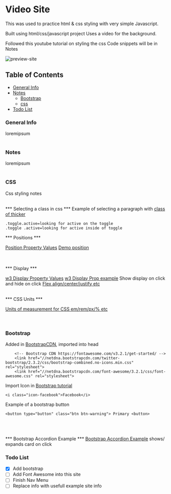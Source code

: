 # Video Site 
This was used to practice html & css styling with very simple Javascript.

Built using html/css/javascript project
Uses a video for the background.

Followed this youtube tutorial on styling the css Code snippets will be in Notes


![preview-site](https://github.com/coronel08/website-vid-project/blob/main/website-view.gif)

## Table of Contents
* [General Info](#General-info)
* [Notes](#Notes)
    * [Bootstrap](#Bootstrap)
    * [css](#css)
* [Todo List](#todo-list)

### General Info
loremipsum
<br><br>

### Notes
loremipsum
<br><br>


### CSS
Css styling notes
<br><br>

*** Selecting a class in css ***
Example of selecting a paragraph with [class of thicker ](https://www.w3schools.com/cssref/tryit.asp?filename=trycss_font-weight)
```
.toggle.active=looking for active on the toggle  
.toggle .active=looking for active inside of toggle 
```

*** Positions ***

[Position Property Values](https://www.w3schools.com/cssref/pr_class_position.asp)
[Demo position](https://developer.mozilla.org/en-US/docs/Web/CSS/position)
<br><br><br>

*** Display ***

[w3 Display Property Values](https://www.w3schools.com/cssref/pr_class_display.asp)
[w3 Display Prop example](https://www.w3schools.com/css/css_display_visibility.asp) Show display on click and hide on click
[Flex align/center/justify etc](https://css-tricks.com/snippets/css/a-guide-to-flexbox/)
<br><br>

*** CSS Units ***

[Units of measurement for CSS em/rem/px/% etc](https://www.w3schools.com/cssref/css_units.asp)
<br><br><br>


### Bootstrap
Added in [BootstrapCDN](https://fontawesome.com/v3.2.1/get-started/), imported into head
```
    <!-- Bootstrap CDN https://fontawesome.com/v3.2.1/get-started/ -->
    <link href="//netdna.bootstrapcdn.com/twitter-bootstrap/2.3.2/css/bootstrap-combined.no-icons.min.css" rel="stylesheet">
    <link href="//netdna.bootstrapcdn.com/font-awesome/3.2.1/css/font-awesome.css" rel="stylesheet">
```

Import Icon in [Bootstrap tutorial](https://fontawesome.com/v3.2.1/examples/)
```
<i class="icon-facebook">Facebook</i> 
```

Example of a bootstrap button
```
<button type="button" class="btn btn-warning"> Primary <button>
```
<br><br>

*** Bootstrap Accordion Example ***
[Bootstrap Accordion Example](https://mdbootstrap.com/snippets/jquery/mdbootstrap/888142#html-tab-view) shows/ expands card on click


### Todo List
- [x] Add bootstrap
- [ ] Add Font Awesome into this site
- [ ] Finish Nav Menu
- [ ] Replace info with usefull example site info
